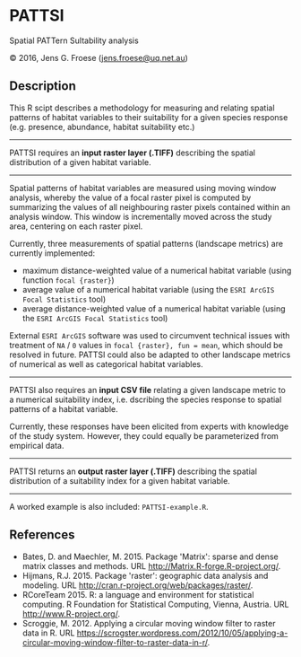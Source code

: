 # PATTSI
Spatial PATTern SuItability analysis

© 2016, Jens G. Froese (jens.froese@uq.net.au)

## Description
This R scipt describes a methodology for measuring and relating spatial patterns of habitat variables to their suitability for a given species response (e.g. presence, abundance, habitat suitability etc.)

---
PATTSI requires an **input raster layer (.TIFF)** describing the spatial distribution of a given habitat variable.

---
Spatial patterns of habitat variables are measured using moving window analysis, whereby the value of a focal raster pixel is computed by summarizing the values of all neighbouring raster pixels contained within an analysis window. This window is incrementally moved across the study area, centering on each raster pixel.

Currently, three measurements of spatial patterns (landscape metrics) are currently implemented:
* maximum distance-weighted value of a numerical habitat variable (using function `focal {raster}`)
* average value of a numerical habitat variable (using the `ESRI ArcGIS Focal Statistics` tool)
* average distance-weighted value of a numerical habitat variable (using the `ESRI ArcGIS Focal Statistics` tool)

External `ESRI ArcGIS` software was used to circumvent technical issues with treatment of `NA` / `0` values in `focal {raster}, fun = mean`, which should be resolved in future. PATTSI could also be adapted to other landscape metrics of numerical as well as categorical habitat variables.

---
PATTSI also requires an **input CSV file** relating a given landscape metric to a numerical suitability index, i.e. dscribing the species response to spatial patterns of a habitat variable. 

Currently, these responses have been elicited from experts with knowledge of the study system. However, they could equally be parameterized from empirical data.

---
PATTSI returns an **output raster layer (.TIFF)** describing the spatial distribution of a suitability index for a given habitat variable.

---
A worked example is also included: `PATTSI-example.R`.

## References
* Bates, D. and Maechler, M. 2015. Package 'Matrix': sparse and dense matrix classes and methods. URL http://Matrix.R-forge.R-project.org/.
* Hijmans, R.J. 2015. Package 'raster': geographic data analysis and modeling. URL http://cran.r-project.org/web/packages/raster/.
* RCoreTeam 2015. R: a language and environment for statistical computing. R Foundation for Statistical Computing, Vienna, Austria. URL http://www.R-project.org/.
* Scroggie, M. 2012. Applying a circular moving window filter to raster data in R. URL https://scrogster.wordpress.com/2012/10/05/applying-a-circular-moving-window-filter-to-raster-data-in-r/.
